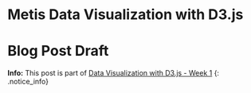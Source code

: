 # Metis Data Visualization with D3.js

# Blog Post Draft

**Info:** This post is part of [Data Visualization with D3.js - Week 1](/data-visualization-with-d3js-week-1/)
{: .notice_info}
